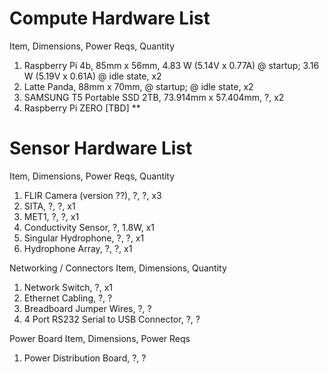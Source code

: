# Compute Hardware List
Item, Dimensions, Power Reqs, Quantity
1. Raspberry Pi 4b, 85mm x 56mm, 4.83 W (5.14V x 0.77A) @ startup; 3.16 W (5.19V x 0.61A) @ idle state, x2 
2. Latte Panda, 88mm x 70mm,  @ startup;  @ idle state, x2
3. SAMSUNG T5 Portable SSD 2TB, 73.914mm x 57.404mm, ?, x2
4. Raspberry Pi ZERO [TBD] **
 
# Sensor Hardware List
Item, Dimensions, Power Reqs, Quantity
1. FLIR Camera (version ??), ?, ?, x3
2. SITA, ?, ?, x1
3. MET1, ?, ?, x1
4. Conductivity Sensor, ?, 1.8W, x1
5. Singular Hydrophone, ?, ?, x1
6. Hydrophone Array, ?, ?, x1

Networking / Connectors
Item, Dimensions, Quantity
1. Network Switch, ?, x1
2. Ethernet Cabling, ?, ?
3. Breadboard Jumper Wires, ?, ?
4. 4 Port RS232 Serial to USB Connector, ?, ?

Power Board
Item, Dimensions, Power Reqs
1. Power Distribution Board, ?, ?

